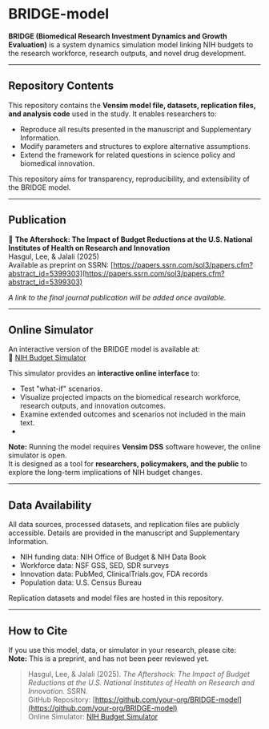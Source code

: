 # BRIDGE-model  

**BRIDGE (Biomedical Research Investment Dynamics and Growth Evaluation)** is a system dynamics simulation model linking NIH budgets to the research workforce, research outputs, and novel drug development.  

---

## Repository Contents  

This repository contains the **Vensim model file, datasets, replication files, and analysis code** used in the study. It enables researchers to:  
- Reproduce all results presented in the manuscript and Supplementary Information.  
- Modify parameters and structures to explore alternative assumptions.  
- Extend the framework for related questions in science policy and biomedical innovation.  

This repository aims for transparency, reproducibility, and extensibility of the BRIDGE model.  

---

## Publication  

📄 **The Aftershock: The Impact of Budget Reductions at the U.S. National Institutes of Health on Research and Innovation**  
Hasgul, Lee, & Jalali (2025)  
Available as preprint on SSRN: [https://papers.ssrn.com/sol3/papers.cfm?abstract_id=5399303](https://papers.ssrn.com/sol3/papers.cfm?abstract_id=5399303)  

*A link to the final journal publication will be added once available.*  

---

## Online Simulator  

An interactive version of the BRIDGE model is available at:  
🔗 [NIH Budget Simulator](https://mj-lab.mgh.harvard.edu/nih-budget-simulator/)  

This simulator provides an **interactive online interface** to:  
- Test "what-if" scenarios.
- Visualize projected impacts on the biomedical research workforce, research outputs, and innovation outcomes.  
- Examine extended outcomes and scenarios not included in the main text.
- 
**Note:** Running the model requires **Vensim DSS** software however, the online simulator is open.  
It is designed as a tool for **researchers, policymakers, and the public** to explore the long-term implications of NIH budget changes.  

---

## Data Availability  

All data sources, processed datasets, and replication files are publicly accessible. Details are provided in the manuscript and Supplementary Information.  

- NIH funding data: NIH Office of Budget & NIH Data Book  
- Workforce data: NSF GSS, SED, SDR surveys  
- Innovation data: PubMed, ClinicalTrials.gov, FDA records  
- Population data: U.S. Census Bureau  

Replication datasets and model files are hosted in this repository.  

---

## How to Cite  

If you use this model, data, or simulator in your research, please cite:  
**Note:** This is a preprint, and has not been peer reviewed yet.

> Hasgul, Lee, & Jalali (2025). *The Aftershock: The Impact of Budget Reductions at the U.S. National Institutes of Health on Research and Innovation.* SSRN.  
> GitHub Repository: [https://github.com/your-org/BRIDGE-model](https://github.com/your-org/BRIDGE-model)  
> Online Simulator: [NIH Budget Simulator](https://mj-lab.mgh.harvard.edu/nih-budget-simulator/)  
